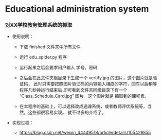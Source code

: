 # Educational administration system
### **对XX学校教务管理系统的抓取**

- 使用说明：

    - 下载 finished 文件夹中所有文件
    
    - 运行 edu_spider.py 程序
    
    - 运行起来之后会要求用户输入 学号，密码
    
    - 之后会在此文件夹根目录下生成一个 vertify.jpg 的图片，这个图片就是验证码，
    此时只需要按照图片验证码的内容输入相应的字符，回车以后稍等程序几秒钟运行结束后
    即可看到文件夹同级目录下有一个 “Class_Schedule_Card.jpg” 图片，这个图片就是
    抓取到的课程表。
    
    - 在本程序的基础上，可以选择改成选课系统，或者教师评优系统等，当然，这些都很容易实现。
    就不过多的介绍了。

- 实现过程：
    - https://blog.csdn.net/weixin_44449518/article/details/105429855

